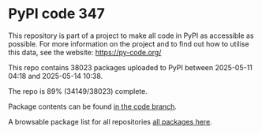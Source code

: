# PyPI code 347

This repository is part of a project to make all code in PyPI as accessible as possible. For more information 
on the project and to find out how to utilise this data, see the website: https://py-code.org/

This repo contains 38023 packages uploaded to PyPI between 
2025-05-11 04:18 and 2025-05-14 10:38.

The repo is 89% (34149/38023) complete.

Package contents can be found [in the code branch](https://github.com/pypi-data/pypi-mirror-347/tree/code/packages).

A browsable package list for all repositories [all packages here](https://py-code.org/repositories/pypi-mirror-347).



